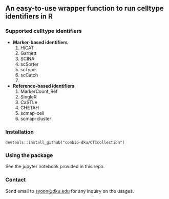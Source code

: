 ## An easy-to-use wrapper function to run celltype identifiers in R

### Supported celltype identifiers
- __Marker-based identifiers__
    1. HiCAT
    1. Garnett
    2. SCINA
    3. scSorter
    4. scType
    5. scCatch
    6. 
- __Reference-based identifiers__
    1. MarkerCount_Ref
    1. SingleR
    2. CaSTLe
    3. CHETAH
    4. scmap-cell
    5. scmap-cluster

### Installation
`devtools::install_github("combio-dku/CTIcollection")`

### Using the package
See the jupyter notebook provided in this repo.

### Contact
Send email to syoon@dku.edu for any inquiry on the usages.

